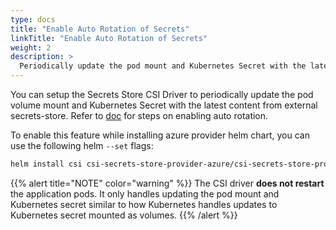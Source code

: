 ```yaml
---
type: docs
title: "Enable Auto Rotation of Secrets"
linkTitle: "Enable Auto Rotation of Secrets"
weight: 2
description: >
  Periodically update the pod mount and Kubernetes Secret with the latest content from external secrets store
---
```


You can setup the Secrets Store CSI Driver to periodically update the pod volume mount and Kubernetes Secret with the latest content from external secrets-store. Refer to [doc](https://secrets-store-csi-driver.sigs.k8s.io/topics/secret-auto-rotation.html) for steps on enabling auto rotation.

To enable this feature while installing azure provider helm chart, you can use the following helm `--set` flags:
```bash
helm install csi csi-secrets-store-provider-azure/csi-secrets-store-provider-azure --namespace kube-system --set secrets-store-csi-driver.enableSecretRotation=true --set secrets-store-csi-driver.rotationPollInterval=2m
``` 

{{% alert title="NOTE" color="warning" %}}
The CSI driver **does not restart** the application pods. It only handles updating the pod mount and Kubernetes secret similar to how Kubernetes handles updates to Kubernetes secret mounted as volumes.
{{% /alert %}}
